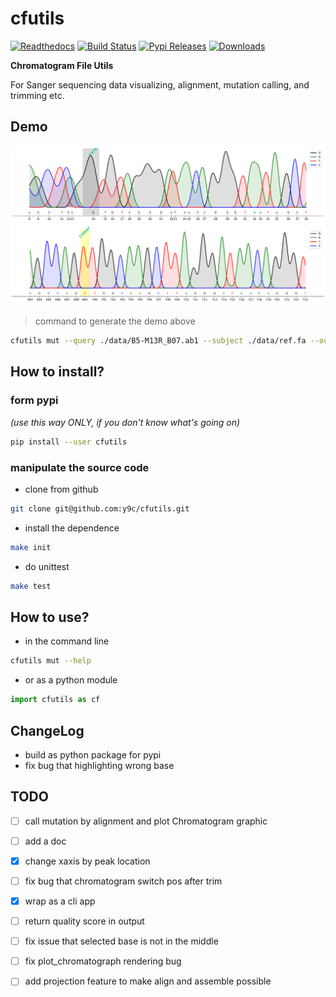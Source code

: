 # cfutils

[![Readthedocs](https://readthedocs.org/projects/cfutils/badge/?version=latest)](https://cfutils.readthedocs.io/en/latest/?badge=latest)
[![Build Status](https://img.shields.io/travis/y9c/cfutils.svg)](https://travis-ci.org/y9c/cfutils)
[![Pypi Releases](https://img.shields.io/pypi/v/cfutils.svg)](https://pypi.python.org/pypi/cfutils)
[![Downloads](https://pepy.tech/badge/cfutils)](https://pepy.tech/project/cfutils)

**Chromatogram File Utils**

For Sanger sequencing data visualizing, alignment, mutation calling, and trimming etc.

## Demo

![plot chromatogram with mutation](https://raw.githubusercontent.com/y9c/cfutils/master/data/plot.png)

> command to generate the demo above

```bash
cfutils mut --query ./data/B5-M13R_B07.ab1 --subject ./data/ref.fa --outdir ./data/ --plot
```

## How to install?

### form pypi

_(use this way ONLY, if you don't know what's going on)_

```bash
pip install --user cfutils
```

### manipulate the source code

- clone from github

```bash
git clone git@github.com:y9c/cfutils.git
```

- install the dependence

```bash
make init
```

- do unittest

```bash
make test
```

## How to use?

- in the command line

```bash
cfutils mut --help
```

- or as a python module

```python
import cfutils as cf
```

## ChangeLog

- build as python package for pypi
- fix bug that highlighting wrong base

## TODO

- [ ] call mutation by alignment and plot Chromatogram graphic
- [ ] add a doc
- [x] change xaxis by peak location
- [ ] fix bug that chromatogram switch pos after trim
- [x] wrap as a cli app
- [ ] return quality score in output
- [ ] fix issue that selected base is not in the middle
- [ ] fix plot_chromatograph rendering bug

- [ ] add projection feature to make align and assemble possible
